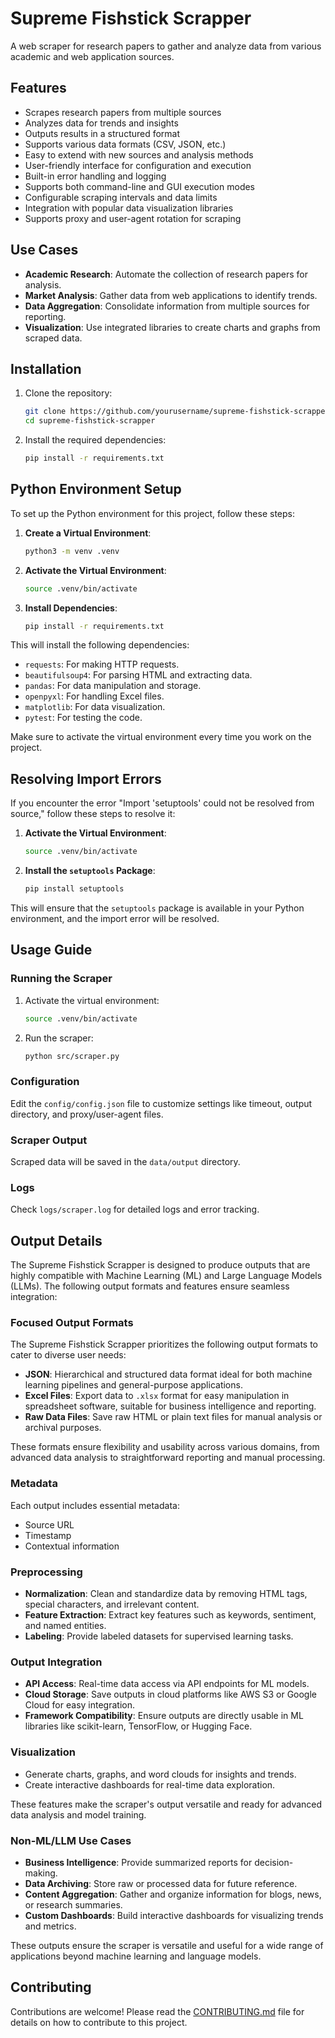 # Supreme Fishstick Scrapper

A web scraper for research papers to gather and analyze data from various academic and web application sources.

## Features

- Scrapes research papers from multiple sources
- Analyzes data for trends and insights
- Outputs results in a structured format
- Supports various data formats (CSV, JSON, etc.)
- Easy to extend with new sources and analysis methods
- User-friendly interface for configuration and execution
- Built-in error handling and logging
- Supports both command-line and GUI execution modes
- Configurable scraping intervals and data limits
- Integration with popular data visualization libraries
- Supports proxy and user-agent rotation for scraping

## Use Cases

- **Academic Research**: Automate the collection of research papers for analysis.
- **Market Analysis**: Gather data from web applications to identify trends.
- **Data Aggregation**: Consolidate information from multiple sources for reporting.
- **Visualization**: Use integrated libraries to create charts and graphs from scraped data.

## Installation

1. Clone the repository:

    ```bash
    git clone https://github.com/yourusername/supreme-fishstick-scrapper.git
    cd supreme-fishstick-scrapper
    ```

2. Install the required dependencies:

    ```bash
    pip install -r requirements.txt
    ```

## Python Environment Setup

To set up the Python environment for this project, follow these steps:

1. **Create a Virtual Environment**:

    ```bash
    python3 -m venv .venv
    ```

2. **Activate the Virtual Environment**:

    ```bash
    source .venv/bin/activate
    ```

3. **Install Dependencies**:

    ```bash
    pip install -r requirements.txt
    ```

This will install the following dependencies:

- `requests`: For making HTTP requests.
- `beautifulsoup4`: For parsing HTML and extracting data.
- `pandas`: For data manipulation and storage.
- `openpyxl`: For handling Excel files.
- `matplotlib`: For data visualization.
- `pytest`: For testing the code.

Make sure to activate the virtual environment every time you work on the project.

## Resolving Import Errors

If you encounter the error "Import 'setuptools' could not be resolved from source," follow these steps to resolve it:

1. **Activate the Virtual Environment**:

    ```bash
    source .venv/bin/activate
    ```

2. **Install the `setuptools` Package**:

    ```bash
    pip install setuptools
    ```

This will ensure that the `setuptools` package is available in your Python environment, and the import error will be resolved.

## Usage Guide

### Running the Scraper

1. Activate the virtual environment:

    ```bash
    source .venv/bin/activate
    ```

2. Run the scraper:

    ```bash
    python src/scraper.py
    ```

### Configuration

Edit the `config/config.json` file to customize settings like timeout, output directory, and proxy/user-agent files.

### Scraper Output

Scraped data will be saved in the `data/output` directory.

### Logs

Check `logs/scraper.log` for detailed logs and error tracking.

## Output Details

The Supreme Fishstick Scrapper is designed to produce outputs that are highly compatible with Machine Learning (ML) and Large Language Models (LLMs). The following output formats and features ensure seamless integration:

### Focused Output Formats

The Supreme Fishstick Scrapper prioritizes the following output formats to cater to diverse user needs:

- **JSON**: Hierarchical and structured data format ideal for both machine learning pipelines and general-purpose applications.
- **Excel Files**: Export data to `.xlsx` format for easy manipulation in spreadsheet software, suitable for business intelligence and reporting.
- **Raw Data Files**: Save raw HTML or plain text files for manual analysis or archival purposes.

These formats ensure flexibility and usability across various domains, from advanced data analysis to straightforward reporting and manual processing.

### Metadata

Each output includes essential metadata:

- Source URL
- Timestamp
- Contextual information

### Preprocessing

- **Normalization**: Clean and standardize data by removing HTML tags, special characters, and irrelevant content.
- **Feature Extraction**: Extract key features such as keywords, sentiment, and named entities.
- **Labeling**: Provide labeled datasets for supervised learning tasks.

### Output Integration

- **API Access**: Real-time data access via API endpoints for ML models.
- **Cloud Storage**: Save outputs in cloud platforms like AWS S3 or Google Cloud for easy integration.
- **Framework Compatibility**: Ensure outputs are directly usable in ML libraries like scikit-learn, TensorFlow, or Hugging Face.

### Visualization

- Generate charts, graphs, and word clouds for insights and trends.
- Create interactive dashboards for real-time data exploration.

These features make the scraper's output versatile and ready for advanced data analysis and model training.

### Non-ML/LLM Use Cases

- **Business Intelligence**: Provide summarized reports for decision-making.
- **Data Archiving**: Store raw or processed data for future reference.
- **Content Aggregation**: Gather and organize information for blogs, news, or research summaries.
- **Custom Dashboards**: Build interactive dashboards for visualizing trends and metrics.

These outputs ensure the scraper is versatile and useful for a wide range of applications beyond machine learning and language models.

## Contributing

Contributions are welcome! Please read the [CONTRIBUTING.md](CONTRIBUTING.md) file for details on how to contribute to this project.
